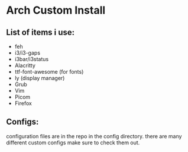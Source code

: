 # Arch Custom Install

## List of items i use:
* feh
* i3/i3-gaps
* i3bar/i3status
* Alacritty
* ttf-font-awesome (for fonts) 
* ly (display manager)
* Grub
* Vim
* Picom
* Firefox
## Configs:
configuration files are in the repo in the config directory.
there are many different custom configs make sure to check them out.
